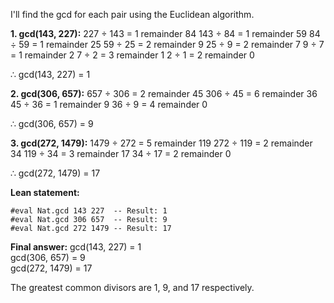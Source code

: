 I'll find the gcd for each pair using the Euclidean algorithm.

**1. gcd(143, 227):**
227 ÷ 143 = 1 remainder 84
143 ÷ 84 = 1 remainder 59
84 ÷ 59 = 1 remainder 25
59 ÷ 25 = 2 remainder 9
25 ÷ 9 = 2 remainder 7
9 ÷ 7 = 1 remainder 2
7 ÷ 2 = 3 remainder 1
2 ÷ 1 = 2 remainder 0

∴ gcd(143, 227) = 1

**2. gcd(306, 657):**
657 ÷ 306 = 2 remainder 45
306 ÷ 45 = 6 remainder 36
45 ÷ 36 = 1 remainder 9
36 ÷ 9 = 4 remainder 0

∴ gcd(306, 657) = 9

**3. gcd(272, 1479):**
1479 ÷ 272 = 5 remainder 119
272 ÷ 119 = 2 remainder 34
119 ÷ 34 = 3 remainder 17
34 ÷ 17 = 2 remainder 0

∴ gcd(272, 1479) = 17

**Lean statement:**
```lean
#eval Nat.gcd 143 227  -- Result: 1
#eval Nat.gcd 306 657  -- Result: 9
#eval Nat.gcd 272 1479 -- Result: 17
```

**Final answer:**
gcd(143, 227) = 1  
gcd(306, 657) = 9  
gcd(272, 1479) = 17  

The greatest common divisors are 1, 9, and 17 respectively.
